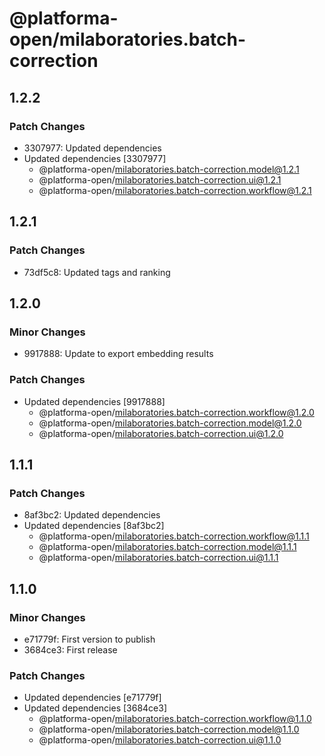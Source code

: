 # @platforma-open/milaboratories.batch-correction

## 1.2.2

### Patch Changes

- 3307977: Updated dependencies
- Updated dependencies [3307977]
  - @platforma-open/milaboratories.batch-correction.model@1.2.1
  - @platforma-open/milaboratories.batch-correction.ui@1.2.1
  - @platforma-open/milaboratories.batch-correction.workflow@1.2.1

## 1.2.1

### Patch Changes

- 73df5c8: Updated tags and ranking

## 1.2.0

### Minor Changes

- 9917888: Update to export embedding results

### Patch Changes

- Updated dependencies [9917888]
  - @platforma-open/milaboratories.batch-correction.workflow@1.2.0
  - @platforma-open/milaboratories.batch-correction.model@1.2.0
  - @platforma-open/milaboratories.batch-correction.ui@1.2.0

## 1.1.1

### Patch Changes

- 8af3bc2: Updated dependencies
- Updated dependencies [8af3bc2]
  - @platforma-open/milaboratories.batch-correction.workflow@1.1.1
  - @platforma-open/milaboratories.batch-correction.model@1.1.1
  - @platforma-open/milaboratories.batch-correction.ui@1.1.1

## 1.1.0

### Minor Changes

- e71779f: First version to publish
- 3684ce3: First release

### Patch Changes

- Updated dependencies [e71779f]
- Updated dependencies [3684ce3]
  - @platforma-open/milaboratories.batch-correction.workflow@1.1.0
  - @platforma-open/milaboratories.batch-correction.model@1.1.0
  - @platforma-open/milaboratories.batch-correction.ui@1.1.0
